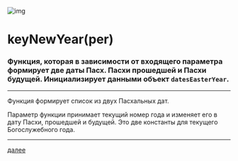 ![img](https://1.bp.blogspot.com/-n0ZBjuWmwLQ/Xc6iV-a-leI/AAAAAAAAEpY/GfFLh4zb06QPfJqAXseQOBJD37of11VywCLcBGAsYHQ/s320/007.png "007")
# **keyNewYear(per)**

### Функция, которая в зависимости от входящего параметра формирует две даты Пасх. Пасхи прошедшей и Пасхи будущей. Инициализирует данными объект `datesEasterYear`.

---

Функция формирует список из двух Пасхальных дат.

Параметр функции принимает текущий номер года и изменяет его в дату Пасхи, прошедшей и будущей. Это две константы для текущего Богослужебного года.








---

[далее](008.md)
